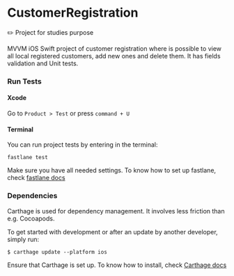 # CustomerRegistration

:pencil2: Project for studies purpose

MVVM iOS Swift project of customer registration where is possible to view all local registered customers, add new ones and delete them. It has fields validation and Unit tests.

### Run Tests

#### Xcode

Go to `Product > Test` or press `command + U`

#### Terminal

You can run project tests by entering in the terminal:

```
fastlane test
```

Make sure you have all needed settings. To know how to set up fastlane, check [fastlane docs](https://docs.fastlane.tools/getting-started/ios/setup/)

### Dependencies

Carthage is used for dependency management. It involves less friction than e.g. Cocoapods.

To get started with development or after an update by another developer, simply run:

```
$ carthage update --platform ios
```

Ensure that Carthage is set up. To know how to install, check [Carthage docs](https://github.com/Carthage/Carthage#installing-carthage)
